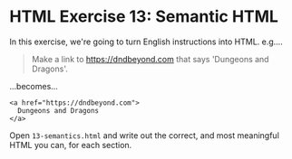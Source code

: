 # HTML Exercise 13: Semantic HTML

In this exercise, we're going to turn English instructions into HTML. e.g.…

> Make a link to https://dndbeyond.com that says 'Dungeons and Dragons'.

…becomes…

```
<a href="https://dndbeyond.com">
  Dungeons and Dragons
</a>
```

Open `13-semantics.html` and write out the correct, and most meaningful HTML you can, for each section.
